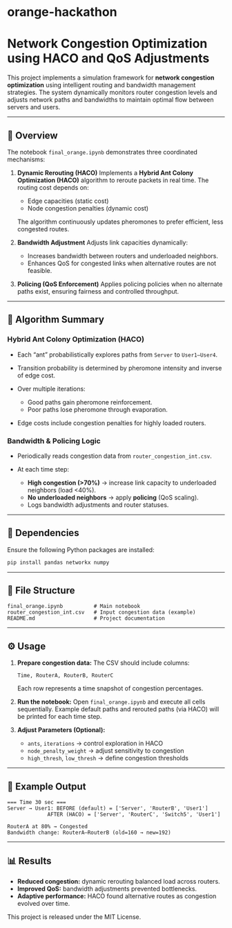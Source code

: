 # orange-hackathon
# Network Congestion Optimization using HACO and QoS Adjustments

This project implements a simulation framework for **network congestion optimization** using intelligent routing and bandwidth management strategies. The system dynamically monitors router congestion levels and adjusts network paths and bandwidths to maintain optimal flow between servers and users.

---

## 🚀 Overview

The notebook `final_orange.ipynb` demonstrates three coordinated mechanisms:

1. **Dynamic Rerouting (HACO)**
   Implements a **Hybrid Ant Colony Optimization (HACO)** algorithm to reroute packets in real time.
   The routing cost depends on:

   * Edge capacities (static cost)
   * Node congestion penalties (dynamic cost)

   The algorithm continuously updates pheromones to prefer efficient, less congested routes.

2. **Bandwidth Adjustment**
   Adjusts link capacities dynamically:

   * Increases bandwidth between routers and underloaded neighbors.
   * Enhances QoS for congested links when alternative routes are not feasible.

3. **Policing (QoS Enforcement)**
   Applies policing policies when no alternate paths exist, ensuring fairness and controlled throughput.

---

## 🧠 Algorithm Summary

### Hybrid Ant Colony Optimization (HACO)

* Each “ant” probabilistically explores paths from `Server` to `User1–User4`.
* Transition probability is determined by pheromone intensity and inverse of edge cost.
* Over multiple iterations:

  * Good paths gain pheromone reinforcement.
  * Poor paths lose pheromone through evaporation.
* Edge costs include congestion penalties for highly loaded routers.

### Bandwidth & Policing Logic

* Periodically reads congestion data from `router_congestion_int.csv`.
* At each time step:

  * **High congestion (>70%)** → increase link capacity to underloaded neighbors (load <40%).
  * **No underloaded neighbors** → apply **policing** (QoS scaling).
  * Logs bandwidth adjustments and router statuses.

---

## 🧩 Dependencies

Ensure the following Python packages are installed:

```bash
pip install pandas networkx numpy
```

---

## 📂 File Structure

```
final_orange.ipynb          # Main notebook
router_congestion_int.csv   # Input congestion data (example)
README.md                   # Project documentation
```

---

## ⚙️ Usage

1. **Prepare congestion data:**
   The CSV should include columns:

   ```
   Time, RouterA, RouterB, RouterC
   ```

   Each row represents a time snapshot of congestion percentages.

2. **Run the notebook:**
   Open `final_orange.ipynb` and execute all cells sequentially.
   Example default paths and rerouted paths (via HACO) will be printed for each time step.

3. **Adjust Parameters (Optional):**

   * `ants`, `iterations` → control exploration in HACO
   * `node_penalty_weight` → adjust sensitivity to congestion
   * `high_thresh`, `low_thresh` → define congestion thresholds

---

## 🧾 Example Output

```
=== Time 30 sec ===
Server → User1: BEFORE (default) = ['Server', 'RouterB', 'User1']
             AFTER (HACO) = ['Server', 'RouterC', 'Switch5', 'User1']

RouterA at 80% → Congested
Bandwidth change: RouterA–RouterB (old=160 → new=192)
```

---

## 📊 Results

* **Reduced congestion:** dynamic rerouting balanced load across routers.
* **Improved QoS:** bandwidth adjustments prevented bottlenecks.
* **Adaptive performance:** HACO found alternative routes as congestion evolved over time.



This project is released under the MIT License.
